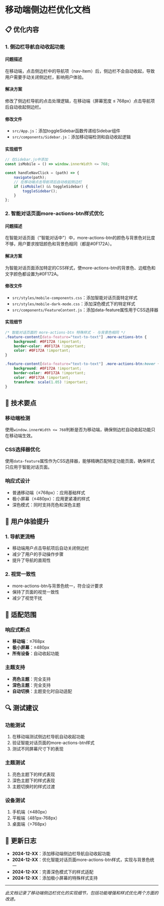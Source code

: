 # 移动端侧边栏优化文档

## 📋 优化内容

### 1. 侧边栏导航自动收起功能

#### 问题描述
在移动端，点击侧边栏中的导航项（nav-item）后，侧边栏不会自动收起，导致用户需要手动关闭侧边栏，影响用户体验。

#### 解决方案
修改了侧边栏导航的点击处理逻辑，在移动端（屏幕宽度 ≤ 768px）点击导航项后自动收起侧边栏。

#### 修改文件
- `src/App.js`：添加toggleSidebar函数传递给Sidebar组件
- `src/components/Sidebar.js`：添加移动端检测和自动收起逻辑

#### 实现细节
```javascript
// 在Sidebar.js中添加
const isMobile = () => window.innerWidth <= 768;

const handleNavClick = (path) => {
    navigate(path);
    // 在移动端点击导航项后自动收起侧边栏
    if (isMobile() && toggleSidebar) {
        toggleSidebar();
    }
};
```

### 2. 智能对话页面more-actions-btn样式优化

#### 问题描述
在智能对话页面（"智能对话中"）中，more-actions-btn的颜色与背景色对比度不够，用户要求按钮颜色和背景色相同（都是#0F172A）。

#### 解决方案
为智能对话页面添加特定的CSS样式，使more-actions-btn的背景色、边框色和文字颜色都设置为#0F172A。

#### 修改文件
- `src/styles/mobile-components.css`：添加智能对话页面特定样式
- `src/styles/mobile-dark-mode.css`：添加深色模式下的特定样式
- `src/components/FeatureContent.js`：添加data-feature属性用于CSS选择器

#### 实现细节
```css
/* 智能对话页面的 more-actions-btn 特殊样式 - 与背景色相同 */
.feature-content[data-feature="text-to-text"] .more-actions-btn {
    background: #0F172A !important;
    border-color: #0F172A !important;
    color: #0F172A !important;
}

.feature-content[data-feature="text-to-text"] .more-actions-btn:hover {
    background: #0F172A !important;
    border-color: #0F172A !important;
    color: #0F172A !important;
    transform: scale(1.05) !important;
}
```

## 🔧 技术要点

### 移动端检测
使用`window.innerWidth <= 768`判断是否为移动端，确保侧边栏自动收起功能只在移动端生效。

### CSS选择器优化
使用`data-feature`属性作为CSS选择器，能够精确匹配特定功能页面，确保样式只应用于智能对话页面。

### 响应式设计
- 普通移动端（≤768px）：应用基础样式
- 极小屏幕（≤480px）：应用更紧凑的样式
- 深色模式：同时支持亮色和深色主题

## 📱 用户体验提升

### 1. 导航更流畅
- 移动端用户点击导航项后自动关闭侧边栏
- 减少了用户的手动操作步骤
- 提升了导航的直观性

### 2. 视觉一致性
- more-actions-btn与背景色统一，符合设计要求
- 保持了页面的视觉一致性
- 减少了视觉干扰

## 🎯 适配范围

### 响应式断点
- **移动端**：≤768px
- **极小屏幕**：≤480px
- **所有设备**：自动收起功能

### 主题支持
- **亮色主题**：完全支持
- **深色主题**：完全支持
- **自动切换**：主题变化时自动适配

## 🔍 测试建议

### 功能测试
1. 在移动端测试侧边栏导航自动收起功能
2. 验证智能对话页面的more-actions-btn样式
3. 测试不同屏幕尺寸下的表现

### 主题测试
1. 亮色主题下的样式表现
2. 深色主题下的样式表现
3. 主题切换时的样式过渡

### 设备测试
1. 手机端（≤480px）
2. 平板端（481px-768px）
3. 桌面端（>768px）

## 📝 更新日志

- **2024-12-XX**：添加移动端侧边栏导航自动收起功能
- **2024-12-XX**：优化智能对话页面more-actions-btn样式，实现与背景色统一
- **2024-12-XX**：完善深色模式下的样式适配
- **2024-12-XX**：添加极小屏幕的特殊样式支持

---

*此文档记录了移动端侧边栏优化的实现细节，包括功能增强和样式优化两个方面的改进。* 